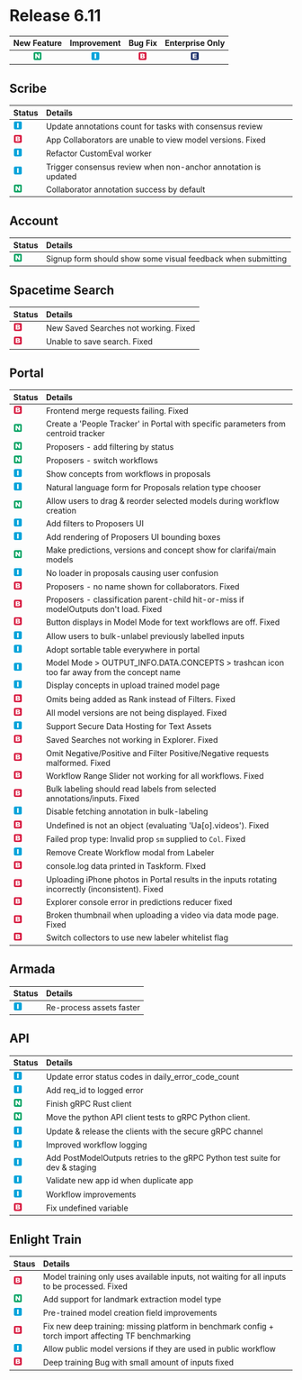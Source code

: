 # Release 6.11

| New Feature | Improvement | Bug Fix | Enterprise Only |
| :---: | :---: | :---: | :---: |
| ![new-feature](../../.gitbook/assets/new_feature%20%281%29%20%281%29%20%2813%29.jpg) | ![improvement](../../.gitbook/assets/improvement%20%2819%29%20%2825%29.jpg) | ![bug](../../.gitbook/assets/bug%20%28196%29%20%28452%29%20%28155%29.jpg) | ![enterprise](../../.gitbook/assets/enterprise%20%2818%29%20%2816%29%20%281%29%20%286%29.jpg) |

## Scribe

| Status | Details |
| :--- | :--- |
| ![improvement](../../.gitbook/assets/improvement%20%2819%29%20%28465%29.jpg) | Update annotations count for tasks with consensus review |
| ![bug](../../.gitbook/assets/bug%20%28196%29%20%28452%29%20%28599%29.jpg) | App Collaborators are unable to view model versions. Fixed |
| ![improvement](../../.gitbook/assets/improvement%20%2819%29%20%28212%29.jpg) | Refactor CustomEval worker |
| ![improvement](../../.gitbook/assets/improvement%20%2819%29%20%28475%29.jpg) | Trigger consensus review when non-anchor annotation is updated |
| ![new-feature](../../.gitbook/assets/new_feature%20%281%29%20%281%29%20%2830%29.jpg) | Collaborator annotation success by default |

## Account

| Status | Details |
| :--- | :--- |
| ![new-feature](../../.gitbook/assets/new_feature%20%281%29%20%281%29%20%2894%29.jpg) | Signup form should show some visual feedback when submitting |

## Spacetime Search

| Status | Details |
| :--- | :--- |
| ![bug](../../.gitbook/assets/bug%20%28196%29%20%28452%29%20%28700%29.jpg) | New Saved Searches not working. Fixed |
| ![bug](../../.gitbook/assets/bug%20%28196%29%20%28452%29%20%28629%29.jpg) | Unable to save search. Fixed |

## Portal

| Status | Details |
| :--- | :--- |
| ![bug](../../.gitbook/assets/bug%20%28196%29%20%28452%29%20%2817%29.jpg) | Frontend merge requests failing. Fixed |
| ![new-feature](../../.gitbook/assets/new_feature%20%281%29%20%281%29%20%28183%29.jpg) | Create a 'People Tracker' in Portal with specific parameters from centroid tracker |
| ![new-feature](../../.gitbook/assets/new_feature%20%281%29%20%281%29%20%28102%29.jpg) | Proposers - add filtering by status |
| ![new-feature](../../.gitbook/assets/new_feature%20%281%29%20%281%29%20%2893%29.jpg) | Proposers - switch workflows |
| ![improvement](../../.gitbook/assets/improvement%20%2819%29%20%28365%29.jpg) | Show concepts from workflows in proposals |
| ![improvement](../../.gitbook/assets/improvement%20%2819%29%20%286%29.jpg) | Natural language form for Proposals relation type chooser |
| ![new-feature](../../.gitbook/assets/new_feature%20%281%29%20%281%29%20%2847%29.jpg) | Allow users to drag & reorder selected models during workflow creation |
| ![improvement](../../.gitbook/assets/improvement%20%2819%29%20%28275%29.jpg) | Add filters to Proposers UI |
| ![improvement](../../.gitbook/assets/improvement%20%2819%29%20%28181%29.jpg) | Add rendering of Proposers UI bounding boxes |
| ![new-feature](../../.gitbook/assets/new_feature%20%281%29%20%281%29%20%2822%29.jpg) | Make predictions, versions and concept show for clarifai/main models |
| ![improvement](../../.gitbook/assets/improvement%20%2819%29%20%28534%29.jpg) | No loader in proposals causing user confusion |
| ![bug](../../.gitbook/assets/bug%20%28196%29%20%28452%29%20%28423%29.jpg) | Proposers - no name shown for collaborators. Fixed |
| ![bug](../../.gitbook/assets/bug%20%28196%29%20%28452%29%20%28198%29.jpg) | Proposers - classification parent-child hit-or-miss if modelOutputs don't load. Fixed |
| ![bug](../../.gitbook/assets/bug%20%28196%29%20%28452%29%20%28129%29.jpg) | Button displays in Model Mode for text workflows are off. Fixed |
| ![improvement](../../.gitbook/assets/improvement%20%2819%29%20%28179%29.jpg) | Allow users to bulk-unlabel previously labelled inputs |
| ![improvement](../../.gitbook/assets/improvement%20%2819%29%20%28451%29.jpg) | Adopt sortable table everywhere in portal |
| ![improvement](../../.gitbook/assets/improvement%20%2819%29%20%28533%29.jpg) | Model Mode &gt; OUTPUT\_INFO.DATA.CONCEPTS &gt; trashcan icon too far away from the concept name |
| ![improvement](../../.gitbook/assets/improvement%20%2819%29%20%28239%29.jpg) | Display concepts in upload trained model page |
| ![bug](../../.gitbook/assets/bug%20%28196%29%20%28452%29%20%28708%29.jpg) | Omits being added as Rank instead of Filters. Fixed |
| ![bug](../../.gitbook/assets/bug%20%28196%29%20%28452%29%20%28190%29.jpg) | All model versions are not being displayed. Fixed |
| ![improvement](../../.gitbook/assets/improvement%20%2819%29%20%28330%29.jpg) | Support Secure Data Hosting for Text Assets |
| ![bug](../../.gitbook/assets/bug%20%28196%29%20%28452%29%20%28482%29.jpg) | Saved Searches not working in Explorer. Fixed |
| ![bug](../../.gitbook/assets/bug%20%28196%29%20%28452%29%20%28698%29.jpg) | Omit Negative/Positive and Filter Positive/Negative requests malformed. Fixed |
| ![bug](../../.gitbook/assets/bug%20%28196%29%20%28452%29%20%28556%29.jpg) | Workflow Range Slider not working for all workflows. Fixed |
| ![bug](../../.gitbook/assets/bug%20%28196%29%20%28452%29%20%28263%29.jpg) | Bulk labeling should read labels from selected annotations/inputs. Fixed |
| ![improvement](../../.gitbook/assets/improvement%20%2819%29%20%28502%29.jpg) | Disable fetching annotation in bulk-labeling |
| ![bug](../../.gitbook/assets/bug%20%28196%29%20%28452%29%20%28654%29.jpg) | Undefined is not an object \(evaluating 'Ua\[o\].videos'\). Fixed |
| ![bug](../../.gitbook/assets/bug%20%28196%29%20%28452%29%20%28731%29.jpg) | Failed prop type: Invalid prop `sm` supplied to `Col`. Fixed |
| ![improvement](../../.gitbook/assets/improvement%20%2819%29%20%28389%29.jpg) | Remove Create Workflow modal from Labeler |
| ![bug](../../.gitbook/assets/bug%20%28196%29%20%28452%29%20%28542%29.jpg) | console.log data printed in Taskform. FIxed |
| ![bug](../../.gitbook/assets/bug%20%28196%29%20%28452%29%20%28120%29.jpg) | Uploading iPhone photos in Portal results in the inputs rotating incorrectly \(inconsistent\). Fixed |
| ![bug](../../.gitbook/assets/bug%20%28196%29%20%28452%29%20%28386%29.jpg) | Explorer console error in predictions reducer fixed |
| ![bug](../../.gitbook/assets/bug%20%28196%29%20%28452%29%20%28325%29.jpg) | Broken thumbnail when uploading a video via data mode page. Fixed |
| ![bug](../../.gitbook/assets/bug%20%28196%29%20%28452%29%20%28384%29.jpg) | Switch collectors to use new labeler whitelist flag |

## Armada

| Status | Details |
| :--- | :--- |
| ![improvement](../../.gitbook/assets/improvement%20%2819%29%20%28201%29.jpg) | Re-process assets faster |

## API

| Status | Details |
| :--- | :--- |
| ![improvement](../../.gitbook/assets/improvement%20%2819%29%20%2891%29.jpg) | Update error status codes in daily\_error\_code\_count |
| ![improvement](../../.gitbook/assets/improvement%20%2819%29%20%2854%29.jpg) | Add req\_id to logged error |
| ![new-feature](../../.gitbook/assets/new_feature%20%281%29%20%281%29%20%2884%29.jpg) | Finish gRPC Rust client |
| ![new-feature](../../.gitbook/assets/new_feature%20%281%29%20%281%29%20%28153%29.jpg) | Move the python API client tests to gRPC Python client. |
| ![improvement](../../.gitbook/assets/improvement%20%2819%29%20%28351%29.jpg) | Update & release the clients with the secure gRPC channel |
| ![improvement](../../.gitbook/assets/improvement%20%2819%29%20%28287%29.jpg) | Improved workflow logging |
| ![improvement](../../.gitbook/assets/improvement%20%2819%29%20%28145%29.jpg) | Add PostModelOutputs retries to the gRPC Python test suite for dev & staging |
| ![improvement](../../.gitbook/assets/improvement%20%2819%29%20%28557%29.jpg) | Validate new app id when duplicate app |
| ![improvement](../../.gitbook/assets/improvement%20%2819%29%20%28422%29.jpg) | Workflow improvements |
| ![bug](../../.gitbook/assets/bug%20%28196%29%20%28452%29%20%28643%29.jpg) | Fix undefined variable |

## Enlight Train

| Staus | Details |
| :--- | :--- |
| ![bug](../../.gitbook/assets/bug%20%28196%29%20%28452%29%20%28652%29.jpg) | Model training only uses available inputs, not waiting for all inputs to be processed. Fixed |
| ![new-feature](../../.gitbook/assets/new_feature%20%281%29%20%281%29%20%28254%29.jpg) | Add support for landmark extraction model type |
| ![improvement](../../.gitbook/assets/improvement%20%2819%29%20%28367%29.jpg) | Pre-trained model creation field improvements |
| ![bug](../../.gitbook/assets/bug%20%28196%29%20%28452%29%20%28591%29.jpg) | Fix new deep training: missing platform in benchmark config + torch import affecting TF benchmarking |
| ![improvement](../../.gitbook/assets/improvement%20%2819%29%20%28413%29.jpg) | Allow public model versions if they are used in public workflow |
| ![bug](../../.gitbook/assets/bug%20%28196%29%20%28452%29%20%28143%29.jpg) | Deep training Bug with small amount of inputs fixed |

